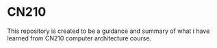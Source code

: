 # CN210
This repository is created to be a guidance and summary of what i have learned from CN210 computer architecture course.
